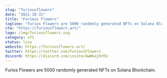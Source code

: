```yaml
---
slug: "furiousflowers"
date: "2021-10-31"
title: "Furious Flowers"
logline: "Furios Flowers are 5000 randomly generated NFTs on Solana Blockchain."
cta: "https://furiousflowers.art/"
logo: /img/furiousflowers.svg
category: nft
status: live
website: https://furiousflowers.art/
twitter: https://twitter.com/FuriousFlowers
discord: https://discord.com/invite/AwWkajHrEU
---
```


Furios Flowers are 5000 randomly generated NFTs on Solana Blockchain.
